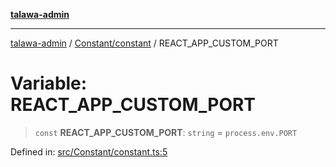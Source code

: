 [**talawa-admin**](../../../README.md)

***

[talawa-admin](../../../README.md) / [Constant/constant](../README.md) / REACT\_APP\_CUSTOM\_PORT

# Variable: REACT\_APP\_CUSTOM\_PORT

> `const` **REACT\_APP\_CUSTOM\_PORT**: `string` = `process.env.PORT`

Defined in: [src/Constant/constant.ts:5](https://github.com/gautam-divyanshu/talawa-admin/blob/2490b2ea9583ec972ca984b1d93932def1c9f92b/src/Constant/constant.ts#L5)
